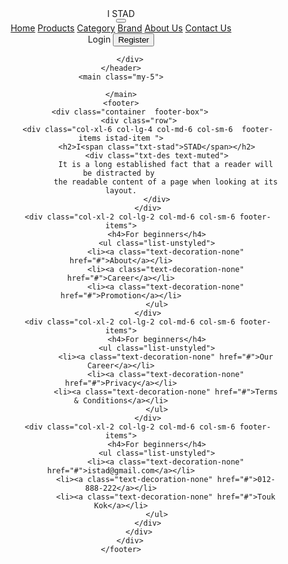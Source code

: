 <!DOCTYPE html>
<html lang="en">

<head>
    <meta charset="UTF-8">
    <meta http-equiv="X-UA-Compatible" content="IE=edge">
    <meta name="viewport" content="width=device-width, initial-scale=1.0">
    <link href="https://cdn.jsdelivr.net/npm/bootstrap@5.2.3/dist/css/bootstrap.min.css" rel="stylesheet" integrity="sha384-rbsA2VBKQhggwzxH7pPCaAqO46MgnOM80zW1RWuH61DGLwZJEdK2Kadq2F9CUG65" crossorigin="anonymous">
    <link rel="preconnect" href="https://fonts.googleapis.com">
    <link rel="preconnect" href="https://fonts.gstatic.com" crossorigin>
    <link href="https://fonts.googleapis.com/css2?family=Fira+Sans&family=Koulen&family=Manrope:wght@200&display=swap" rel="stylesheet">
    <link rel="stylesheet" href="./category.css">
	<link rel="stylesheet" href="https://cdnjs.cloudflare.com/ajax/libs/font-awesome/6.4.0/css/all.min.css">
	<title>ISTAD</title>
</head>

<body>
	<header class="position-sticky top-0 bg-whi ">
        <div class="container-fluid ">
            <div class="container">
                <div class="row">
                    <div class="col-xl-2 col-lg-2 col-md-2 col-sm-2 col-2 d-flex fs-2 f-md-4 fw-bold justify-content-start align-items-start pl-3 text-center">I <span class="txt-stad text-center">STAD</span></div>
                    <div class="col-xl-8 col-lg-8 col-md-10 col-sm-10 col-10 ">
                        <nav class="navbar navbar-expand-lg bg-body-tertiary ">
                            <div class="container-fluid d-flex justify-content-end">
                                <button class="navbar-toggler custom-primary-color " type="button" data-bs-toggle="collapse" data-bs-target="#navbarNavAltMarkup" aria-controls="navbarNavAltMarkup" aria-expanded="true" aria-label="Toggle navigation">
                                    <span class="navbar-toggler-icon"></span>
                                </button>
                                <div class="collapse navbar-collapse" id="navbarNavAltMarkup">
                                <div class="navbar-nav  w-100 d-flex justify-content-center align-items-center fs-6 px-5">
                                    <a class="nav-link active" aria-current="page" href="#">Home</a>
                                    <a class="nav-link" href="#">Products</a>
                                    <a class="nav-link" href="#">Category</a>
                                    <a class="nav-link" href="#">Brand</a>
                                    <a class="nav-link" href="#">About Us</a>
                                    <a class="nav-link" href="#">Contact Us</a>
                                </div>
                                </div>
                            </div>
                        </nav>
                    </div>
                    <div class="col-xl-2 col-lg-2 d-none d-lg-flex  justify-content-evenly align-items-center fs-6">
                        Login
                        <button type="button" class="btn btn-primary custom-primary-color" >Register</button>
                    </div>
                </div>
            </div>
            
        </div>
    </header>
    <main class="my-5">
       
    </main>
    <footer>
        <div class="container  footer-box">
            <div class="row">
                <div class="col-xl-6 col-lg-4 col-md-6 col-sm-6  footer-items istad-item ">
                    <h2>I<span class="txt-stad">STAD</span></h2>
                    <div class="txt-des text-muted">
                        It is a long established fact that a reader will be distracted by 
                        the readable content of a page when looking at its layout.
                    </div>
                </div>
                <div class="col-xl-2 col-lg-2 col-md-6 col-sm-6 footer-items">
                    <h4>For beginners</h4>
                    <ul class="list-unstyled">
                        <li><a class="text-decoration-none" href="#">About</a></li>
                        <li><a class="text-decoration-none" href="#">Career</a></li>
                        <li><a class="text-decoration-none" href="#">Promotion</a></li>
                    </ul>
                </div>
                <div class="col-xl-2 col-lg-2 col-md-6 col-sm-6 footer-items">
                    <h4>For beginners</h4>
                    <ul class="list-unstyled">
                        <li><a class="text-decoration-none" href="#">Our Career</a></li>
                        <li><a class="text-decoration-none" href="#">Privacy</a></li>
                        <li><a class="text-decoration-none" href="#">Terms & Conditions</a></li>
                    </ul>
                </div>
                <div class="col-xl-2 col-lg-2 col-md-6 col-sm-6 footer-items">
                    <h4>For beginners</h4>
                    <ul class="list-unstyled">
                        <li><a class="text-decoration-none" href="#">istad@gmail.com</a></li>
                        <li><a class="text-decoration-none" href="#">012-888-222</a></li>
                        <li><a class="text-decoration-none" href="#">Touk Kok</a></li>
                    </ul>
                </div>
            </div>
        </div>
    </footer>
</body>
<script src="https://cdn.jsdelivr.net/npm/bootstrap@5.2.3/dist/js/bootstrap.bundle.min.js" integrity="sha384-kenU1KFdBIe4zVF0s0G1M5b4hcpxyD9F7jL+jjXkk+Q2h455rYXK/7HAuoJl+0I4" crossorigin="anonymous"></script>
<script src="https://cdn.jsdelivr.net/npm/@popperjs/core@2.11.6/dist/umd/popper.min.js" integrity="sha384-oBqDVmMz9ATKxIep9tiCxS/Z9fNfEXiDAYTujMAeBAsjFuCZSmKbSSUnQlmh/jp3" crossorigin="anonymous"></script>
<script src="https://cdn.jsdelivr.net/npm/bootstrap@5.2.3/dist/js/bootstrap.min.js" integrity="sha384-cuYeSxntonz0PPNlHhBs68uyIAVpIIOZZ5JqeqvYYIcEL727kskC66kF92t6Xl2V" crossorigin="anonymous"></script>

</html>